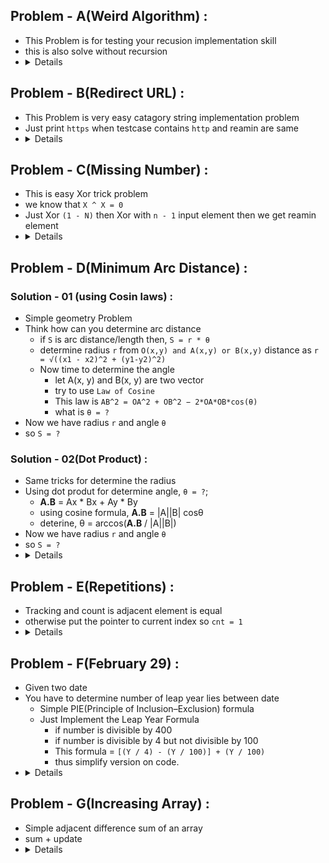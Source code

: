 ## Problem - A(Weird Algorithm) : 
  - This Problem is for testing your recusion implementation skill
  - this is also solve without recursion
  - <details>  Goal : Recursive Solution </details>

## Problem - B(Redirect URL) : 
  - This Problem is very easy catagory string implementation problem
  - Just print `https` when testcase contains `http` and reamin are same
  - <details> Goal : learn and recap some builtin function of string : find(), rbegin(), rend(), substr() </details>

## Problem - C(Missing Number) : 
  - This is easy Xor trick problem
  - we know that `X ^ X = 0`
  - Just Xor `(1 - N)` then Xor with `n - 1` input element then we get reamin element
  - <details> Goal : Xor trick, Math (sum of `n` natural numbers), maping, hashing </details>

## Problem - D(Minimum Arc Distance) : 

### Solution - 01 (using Cosin laws) : 
   - Simple geometry Problem
   - Think how can you determine arc distance
       - if `S` is arc distance/length then, `S = r * θ`
       - determine radius `r` from `O(x,y) and A(x,y) or B(x,y)` distance as `r = √((x1 - x2)^2 + (y1-y2)^2)`
       - Now time to determine the angle
           - let A(x, y) and B(x, y) are two vector
           - try to use `Law of Cosine`
           - This law is `AB^2 = OA^2 + OB^2 − 2*OA*OB*cos(θ)`
           - what is `θ = ?`
   - Now we have radius `r` and angle `θ`
   - so `S = ?`

### Solution - 02(Dot Product) : 
  - Same tricks for determine the radius
  - Using dot produt for determine angle, `θ = ?`;
    - **A.B** = Ax * Bx + Ay * By
    - using cosine formula, **A.B** = |A||B| cosθ
    - deterine, θ = arccos(**A.B** / |A||B|)
   - Now we have radius `r` and angle `θ`
   - so `S = ?`
   -  <details> Goal : vector, how/when it works?</details>
## Problem - E(Repetitions) : 
  - Tracking and count is adjacent element is equal
  - otherwise put the pointer to current index so `cnt = 1`
  - <details> Goal : Solmple two Pointer Appraoch </details>

## Problem - F(February 29) : 
  - Given two date
  - You have to determine number of leap year lies between date
      - Simple PIE(Principle of Inclusion–Exclusion) formula
      - Just Implement the Leap Year Formula
          - if number is divisible by 400
          - if number is divisible by 4 but not divisible by 100
          - This formula  = `[(Y / 4) - (Y / 100)] + (Y / 100)`
          - thus simplify version on code.
  - <details> Goals : Principle of Inclusion–Exclusion </details>


## Problem - G(Increasing Array) : 
  - Simple adjacent difference sum of  an array
  - sum + update
  - <details> Goal : tracking Priveous number by update </details>

  
